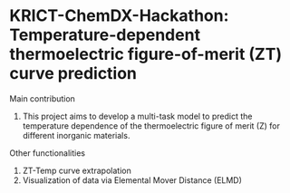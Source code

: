 # KRICT-ChemDX-Hackathon: Temperature-dependent thermoelectric figure-of-merit (ZT) curve prediction

Main contribution
1. This project aims to develop a multi-task model to predict the temperature dependence of the thermoelectric figure of merit (Z) for different inorganic materials.

Other functionalities
1. ZT-Temp curve extrapolation
2. Visualization of data via Elemental Mover Distance (ELMD)

